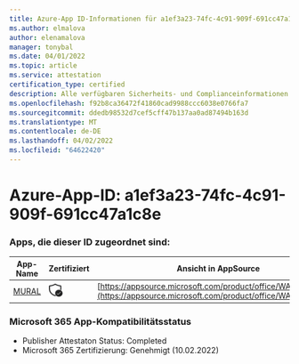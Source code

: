 ```yaml
---
title: Azure-App ID-Informationen für a1ef3a23-74fc-4c91-909f-691cc47a1c8e
ms.author: elmalova
author: elenamalova
manager: tonybal
ms.date: 04/01/2022
ms.topic: article
ms.service: attestation
certification_type: certified
description: Alle verfügbaren Sicherheits- und Complianceinformationen für a1ef3a23-74fc-4c91-909f-691cc47a1c8e.
ms.openlocfilehash: f92b8ca36472f41860cad9988ccc6038e0766fa7
ms.sourcegitcommit: ddedb98532d7cef5cff47b137aa0ad87494b163d
ms.translationtype: MT
ms.contentlocale: de-DE
ms.lasthandoff: 04/02/2022
ms.locfileid: "64622420"
---
```

# <a name="azure-app-id-a1ef3a23-74fc-4c91-909f-691cc47a1c8e"></a>Azure-App-ID: a1ef3a23-74fc-4c91-909f-691cc47a1c8e


### <a name="apps-associated-with-this-id"></a>Apps, die dieser ID zugeordnet sind:
| **App-Name** | **Zertifiziert** | **Ansicht in AppSource** |
|--------------|---------------|-----------------------|
| [MURAL](../forward/WA104381626.md) | <img alt="Certified application badge" src="../media/certified-badge.png" height="25" width="25" /> | [https://appsource.microsoft.com/product/office/WA104381626](https://appsource.microsoft.com/product/office/WA104381626) |

### <a name="microsoft-365-app-compliance-status"></a>Microsoft 365 App-Kompatibilitätsstatus
- Publisher Attestaton Status: Completed
- Microsoft 365 Zertifizierung: Genehmigt (10.02.2022)
